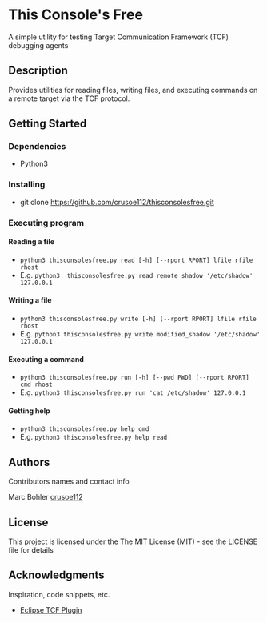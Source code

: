 # This Console's Free

A simple utility for testing Target Communication Framework (TCF) debugging agents

## Description

Provides utilities for reading files, writing files, and executing commands on a remote target via the TCF protocol.

## Getting Started

### Dependencies

* Python3

### Installing

* git clone https://github.com/crusoe112/thisconsolesfree.git

### Executing program

#### Reading a file
* `python3 thisconsolesfree.py read [-h] [--rport RPORT] lfile rfile rhost`
* E.g. `python3  thisconsolesfree.py read remote_shadow '/etc/shadow' 127.0.0.1`

#### Writing a file
* `python3 thisconsolesfree.py write [-h] [--rport RPORT] lfile rfile rhost`
* E.g. `python3 thisconsolesfree.py write modified_shadow '/etc/shadow' 127.0.0.1`

#### Executing a command
* `python3 thisconsolesfree.py run [-h] [--pwd PWD] [--rport RPORT] cmd rhost`
* E.g. `python3 thisconsolesfree.py run 'cat /etc/shadow' 127.0.0.1`

#### Getting help
* `python3 thisconsolesfree.py help cmd`
* E.g. `python3 thisconsolesfree.py help read`

## Authors

Contributors names and contact info

Marc Bohler
[crusoe112](https://github.com/crusoe112)

## License

This project is licensed under the The MIT License (MIT) - see the LICENSE file for details

## Acknowledgments

Inspiration, code snippets, etc.
* [Eclipse TCF Plugin](https://git.eclipse.org/c/tcf/org.eclipse.tcf.git)
